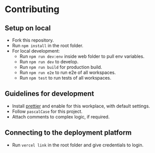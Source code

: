 # Contributing

## Setup on local

- Fork this repository.
- Run `npm install` in the root folder.
- For local development:
  - Run `npm run dev:env` inside web folder to pull env variables.
  - Run `npm run dev` to develop.
  - Run `npm run build` for production build.
  - Run `npm run e2e` to run e2e of all workspaces.
  - Run `npm test` to run tests of all workspaces.

## Guidelines for development

- Install [prettier]("https://marketplace.visualstudio.com/items?itemName=esbenp.prettier-vscode") and enable for this workplace, with default settings.
- Follow `pascalCase` for this project.
- Attach comments to complex logic, if required.

## Connecting to the deployment platform

- Run `vercel link` in the root folder and give credentials to login.
